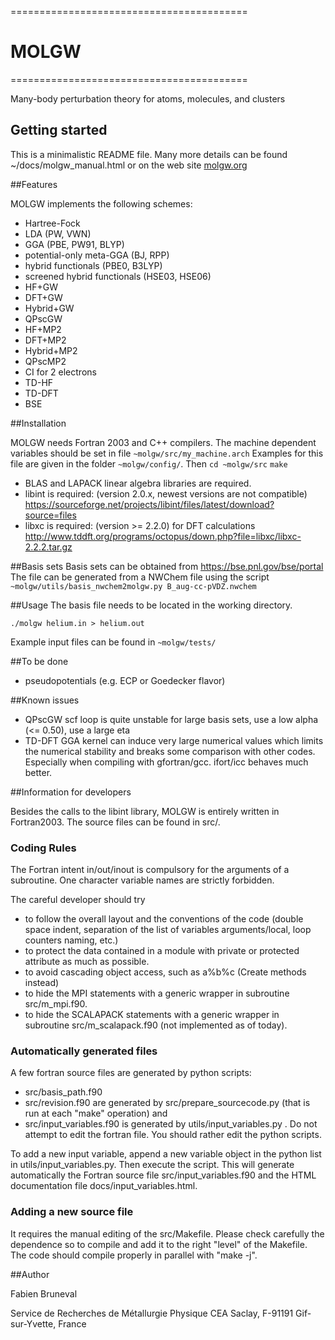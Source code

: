 =========================================
#                 MOLGW
=========================================

Many-body perturbation theory for atoms, molecules, and clusters


## Getting started

This is a minimalistic README file.
Many more details can be found ~/docs/molgw_manual.html
or on the web site [molgw.org](http://www.molgw.org/start.html)


##Features

MOLGW implements the following schemes:
- Hartree-Fock
- LDA (PW, VWN)
- GGA (PBE, PW91, BLYP)
- potential-only meta-GGA (BJ, RPP)
- hybrid functionals (PBE0, B3LYP)
- screened hybrid functionals (HSE03, HSE06)
- HF+GW
- DFT+GW
- Hybrid+GW
- QPscGW
- HF+MP2
- DFT+MP2
- Hybrid+MP2
- QPscMP2
- CI for 2 electrons 
- TD-HF
- TD-DFT
- BSE


##Installation

MOLGW needs Fortran 2003 and C++ compilers.
The machine dependent variables should be set in file `~molgw/src/my_machine.arch`
Examples for this file are given in the folder `~molgw/config/`.
Then
`cd ~molgw/src`
`make`

- BLAS and LAPACK linear algebra libraries are required.
- libint is required: (version 2.0.x, newest versions are not compatible)
https://sourceforge.net/projects/libint/files/latest/download?source=files
- libxc is required: (version >= 2.2.0) for DFT calculations
http://www.tddft.org/programs/octopus/down.php?file=libxc/libxc-2.2.2.tar.gz


##Basis sets
Basis sets can be obtained from https://bse.pnl.gov/bse/portal
The file can be generated from a NWChem file using the script
`~molgw/utils/basis_nwchem2molgw.py B_aug-cc-pVDZ.nwchem`


##Usage
The basis file needs to be located in the working directory.

`./molgw helium.in > helium.out`

Example input files can be found in `~molgw/tests/`


##To be done
- pseudopotentials (e.g. ECP or Goedecker flavor)


##Known issues
- QPscGW scf loop is quite unstable for large basis sets, use a low alpha (<= 0.50), use a large eta
- TD-DFT GGA kernel can induce very large numerical values which limits the numerical stability and breaks some comparison with other codes.
Especially when compiling with gfortran/gcc. ifort/icc behaves much better.


##Information for developers

Besides the calls to the libint library, MOLGW is entirely written in Fortran2003.
The source files can be found in src/.

### Coding Rules
The Fortran intent in/out/inout is compulsory for the arguments of a subroutine.
One character variable names are strictly forbidden.

The careful developer should try
- to follow the overall layout and the conventions of the code (double space indent, separation of the list of variables arguments/local, loop counters naming, etc.)
- to protect the data contained in a module with private or protected attribute as much as possible.
- to avoid cascading object access, such as a%b%c (Create methods instead)
- to hide the MPI statements with a generic wrapper in subroutine src/m_mpi.f90.
- to hide the SCALAPACK statements with a generic wrapper in subroutine src/m_scalapack.f90 (not implemented as of today).

### Automatically generated files
A few fortran source files are generated by python scripts:
- src/basis_path.f90
- src/revision.f90 
are generated by src/prepare_sourcecode.py (that is run at each "make" operation)
and
- src/input_variables.f90
is generated by utils/input_variables.py  .
Do not attempt to edit the fortran file. You should rather edit the python scripts.

To add a new input variable, append a new variable object in the python list in utils/input_variables.py.
Then execute the script. This will generate automatically the Fortran source file src/input_variables.f90
and the HTML documentation file docs/input_variables.html.

### Adding a new source file
It requires the manual editing of the src/Makefile.
Please check carefully the dependence so to compile and add it to the right "level" of the Makefile.
The code should compile properly in parallel with "make -j".


##Author

Fabien Bruneval

Service de Recherches de Métallurgie Physique
CEA Saclay, F-91191 Gif-sur-Yvette, France
